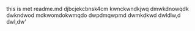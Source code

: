this is met readme.md
djbcjekcbnsk4cm
kwnckwndkjwq
dmwkdnowqdk
dwkndwod
mdkwomdokwmqdo
dwpdmqwpmd
dwmkdkwd
dwldlw,d
dwl,dw'
